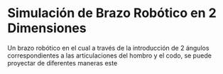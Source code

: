 # Simulación de Brazo Robótico en 2 Dimensiones
Un brazo robótico en el cual a través de la introducción de 2 ángulos correspondientes
a las articulaciones del hombro y el codo, se puede proyectar de diferentes maneras este
